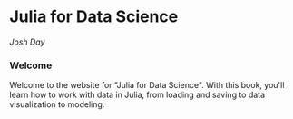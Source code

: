 # Julia for Data Science

*Josh Day*

### Welcome

Welcome to the website for "Julia for Data Science".  With this book, you'll learn how to work with data in Julia, from loading and saving to data visualization to modeling. 
